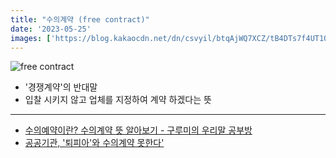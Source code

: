 ```yaml
---
title: "수의계약 (free contract)"
date: '2023-05-25'
images: ['https://blog.kakaocdn.net/dn/csvyil/btqAjWQ7XCZ/tB4DTs7f4UT1OPat4eesBk/img.png']
---
```

![free contract](https://blog.kakaocdn.net/dn/csvyil/btqAjWQ7XCZ/tB4DTs7f4UT1OPat4eesBk/img.png)
- '경쟁계약'의 반대말
- 입찰 시키지 않고 업체를 지정하여 계약 하겠다는 뜻

---
- [수의예약이란? 수의계약 뜻 알아보기 - 구루미의 우리말 공부방](https://ghdsid.tistory.com/21)
- [공공기관, '퇴피아'와 수의계약 못한다'](https://news.mt.co.kr/mtview.php?no=2019041711243844653)
